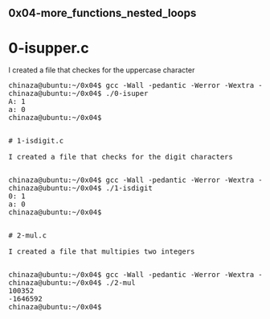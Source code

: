 ## 0x04-more_functions_nested_loops

# 0-isupper.c
I created a file that checkes for the uppercase character

<pre>
chinaza@ubuntu:~/0x04$ gcc -Wall -pedantic -Werror -Wextra -std=gnu89 0-main.c 0-isupper.c -o 0-isuper
chinaza@ubuntu:~/0x04$ ./0-isuper 
A: 1
a: 0
chinaza@ubuntu:~/0x04$
<pre>

# 1-isdigit.c

I created a file that checks for the digit characters

<pre>
chinaza@ubuntu:~/0x04$ gcc -Wall -pedantic -Werror -Wextra -std=gnu89 1-main.c 1-isdigit.c -o 1-isdigit
chinaza@ubuntu:~/0x04$ ./1-isdigit 
0: 1
a: 0
chinaza@ubuntu:~/0x04$
<pre>

# 2-mul.c

I created a file that multipies two integers

<pre>
chinaza@ubuntu:~/0x04$ gcc -Wall -pedantic -Werror -Wextra -std=gnu89 2-main.c 2-mul.c -o 2-mul
chinaza@ubuntu:~/0x04$ ./2-mul 
100352
-1646592
chinaza@ubuntu:~/0x04$
<pre>
